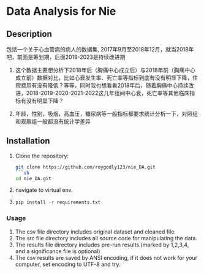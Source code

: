 # Data Analysis for Nie

## Description
包括一个关于心血管病的病人的数据集, 2017年9月至2018年12月，就当2018年吧，前面是筹划期，后面2019-2023是持续改进期

1. 这个数据主要想分析下2018年后（胸痛中心成立后）与2018年前（胸痛中心成立前）数据对比，比如心衰发生率、死亡率等指标到底有没有明显下降，住院费用有没有降低？等等，同时我也想看看2018年后，随着胸痛中心持续改进，2018-2019-2020-2021-2022这几年组间中心衰，死亡率等其他临床指标有没有明显下降？

2. 年龄，性别，吸烟，高血压，糖尿病等一般指标都要求统计分析一下，对照组和观察组一般都没有统计学差异
   
## Installation
1. Clone the repository:
   ```sh
   git clone https://github.com/roygodly123/nie_DA.git
   ```sh
   cd nie_DA.git
2. navigate to virtual env.
3. ```sh
   pip install -r requirements.txt
### Usage
1. The csv file directory includes original dataset and cleaned file.
2. The src file directory includes all source code for manipulating the data.
3. The results file directory includes pre-run results.(marked by 1,2,3,4, and a significance file is optional)
4. The csv results are saved by ANSI encoding, if it does not work for your computer, set encoding to UTF-8 and try.

